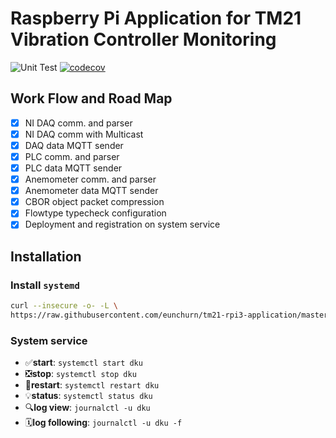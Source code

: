 # Raspberry Pi Application for TM21 Vibration Controller Monitoring

![Unit Test](https://github.com/eunchurn/tm21-rpi3-application/workflows/Unit%20Test/badge.svg?branch=master) [![codecov](https://codecov.io/gh/eunchurn/tm21-rpi3-application/branch/master/graph/badge.svg?token=xatvEuw8vg)](https://codecov.io/gh/eunchurn/tm21-rpi3-application)

## Work Flow and Road Map

- [x] NI DAQ comm. and parser
- [x] NI DAQ comm with Multicast
- [x] DAQ data MQTT sender
- [x] PLC comm. and parser
- [x] PLC data MQTT sender
- [x] Anemometer comm. and parser
- [x] Anemometer data MQTT sender
- [x] CBOR object packet compression
- [x] Flowtype typecheck configuration
- [x] Deployment and registration on system service

## Installation

### Install `systemd`

```bash
curl --insecure -o- -L \
https://raw.githubusercontent.com/eunchurn/tm21-rpi3-application/master/scripts/install.sh | bash
```

### System service

- ✅**start**: `systemctl start dku`
- ❎**stop**: `systemctl stop dku`
- 🔧**restart**: `systemctl restart dku`
- 💡**status**: `systemctl status dku`
- 🔍**log view**: `journalctl -u dku`
- 🗓**log following**: `journalctl -u dku -f`
